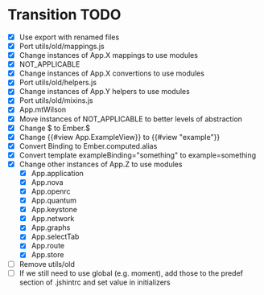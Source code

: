 # Transition TODO

* [X] Use export with renamed files
* [X] Port utils/old/mappings.js
* [X] Change instances of App.X mappings to use modules
* [X] NOT_APPLICABLE
* [X] Change instances of App.X convertions to use modules
* [X] Port utils/old/helpers.js
* [X] Change instances of App.Y helpers to use modules
* [X] Port utils/old/mixins.js
* [X] App.mtWilson
* [X] Move instances of NOT_APPLICABLE to better levels of abstraction
* [X] Change $ to Ember.$
* [X] Change {{#view App.ExampleView}} to {{#view "example"}}
* [X] Convert Binding to Ember.computed.alias
* [X] Convert template exampleBinding="something" to example=something
* [X] Change other instances of App.Z to use modules
    * [X] App.application
    * [X] App.nova
    * [X] App.openrc
    * [X] App.quantum
    * [X] App.keystone
    * [X] App.network
    * [X] App.graphs
    * [X] App.selectTab
    * [X] App.route
    * [X] App.store
* [ ] Remove utils/old
* [ ] If we still need to use global (e.g. moment), add those to the predef section of .jshintrc and set value in initializers
